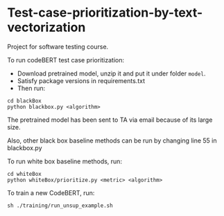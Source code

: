 # Test-case-prioritization-by-text-vectorization
Project for software testing course.

To run codeBERT test case prioritization:
- Download pretrained model, unzip it and put it under folder `model`.
- Satisfy package versions in requirements.txt
- Then run:

```
cd blackBox
python blackbox.py <algorithm>
```

The pretrained model has been sent to TA via email because of its large size.

Also, other black box baseline methods can be run by changing line 55 in blackbox.py

To run white box baseline methods, run:

```
cd whiteBox
python whiteBox/prioritize.py <metric> <algorithm>
```

To train a new CodeBERT, run:

```
sh ./training/run_unsup_example.sh
```





